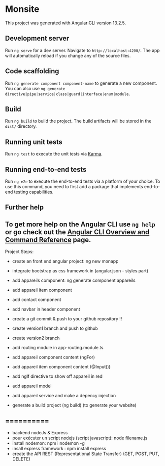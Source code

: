 # Monsite

This project was generated with [Angular CLI](https://github.com/angular/angular-cli) version 13.2.5.

## Development server

Run `ng serve` for a dev server. Navigate to `http://localhost:4200/`. The app will automatically reload if you change any of the source files.

## Code scaffolding

Run `ng generate component component-name` to generate a new component. You can also use `ng generate directive|pipe|service|class|guard|interface|enum|module`.

## Build

Run `ng build` to build the project. The build artifacts will be stored in the `dist/` directory.

## Running unit tests

Run `ng test` to execute the unit tests via [Karma](https://karma-runner.github.io).

## Running end-to-end tests

Run `ng e2e` to execute the end-to-end tests via a platform of your choice. To use this command, you need to first add a package that implements end-to-end testing capabilities.

## Further help

To get more help on the Angular CLI use `ng help` or go check out the [Angular CLI Overview and Command Reference](https://angular.io/cli) page.
----------------------------

Project Steps:
- create an front end angular project: ng new monapp
- integrate bootstrap as css framework in (angular.json - styles part)
- add appareils component: ng generate component appareils
- add appareil item component
- add contact component
- add navbar in header component
- create a git commit & push to your github repository !! 
- create version1 branch and push to github
- create version2 branch

- add routing module in app-routing.module.ts
- add appareil component content (ngFor)
- add appareil item component content (@Input())
- add ngIf directive to show off appareil in red
- add appareil model
- add appareil service and make a depency injection
- generate a build project (ng build) (to generate your website)

==========
----------
- backend nodeJs & Express
- pour exécuter un script nodejs (script javascript): node filename.js
- install nodemon: npm i nodemon -g
- insall express framework : npm install express
- create the API REST (Representational State Transfer) (GET, POST, PUT, DELETE)